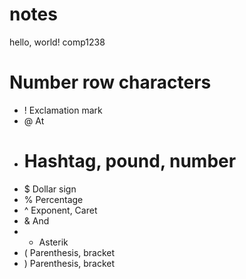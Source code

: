# notes
hello, world!
comp1238

# Number row characters
* ! Exclamation mark
* @ At
* # Hashtag, pound, number
* $ Dollar sign
* % Percentage
* ^ Exponent, Caret
* & And
* * Asterik
* ( Parenthesis, bracket
* ) Parenthesis, bracket
